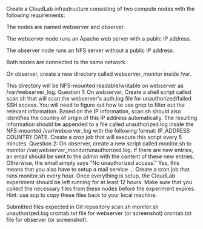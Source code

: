 
Create a CloudLab infrastructure consisting of two compute nodes with the following requirements:

The nodes are named webserver and observer.

The webserver node runs an Apache web server with a public IP address.

The observer node runs an NFS server without a public IP address.

Both nodes are connected to the same network.

On observer, create a new directory called webserver_monitor inside /var.

This directory will be NFS-mounted readable/writable on webserver as /var/webserver_log.
Question 1:
On webserver, Create a shell script called scan.sh that will scan the webserver's auth.log file for unauthorized/failed SSH access. You will need to figure out how to use grep to filter out the relevant information.
Based on the IP information, scan.sh should also identifies the country of origin of this IP address automatically. The resulting information should be appended to a file called unauthorized.log inside the NFS-mounted /var/webserver_log with the following format: IP_ADDRESS COUNTRY DATE.
Create a cron job that will execute this script every 5 minutes.
Question 2:
On observer, create a new script called monitor.sh to monitor /var/webserver_monitor/unauthorized.log. If there are new entries, an email should be sent to the admin with the content of these new entries. Otherwise, the email simply says "No unauthorized access."
Yes, this means that you also have to setup a mail service ...
Create a cron job that runs monitor.sh every hour.
Once everything is setup, the CloudLab experiment should be left running for at least 12 hours. Make sure that you collect the necessary files from these nodes before the experiment expires. Hint: use scp to copy these files back to your local machine.

Submitted files expected in Git repository
scan.sh
monitor.sh
unauthorized.log
crontab.txt file for webserver (or screenshot)
crontab.txt file for observer (or screenshot).
